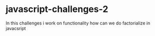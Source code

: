 # javascript-challenges-2
In this challenges i work on functionality how can we do factorialize in javacsript
